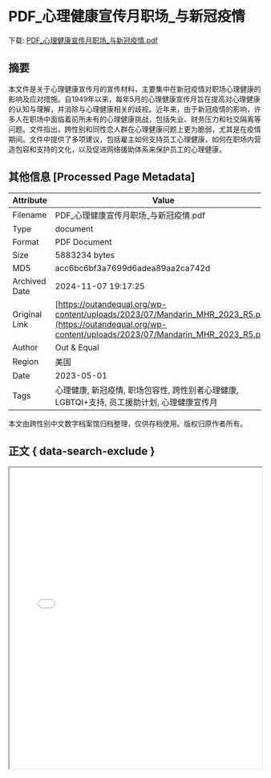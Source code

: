 # PDF_心理健康宣传月职场_与新冠疫情

<!-- tcd_download_link -->
下载: <a href="PDF_心理健康宣传月职场_与新冠疫情.pdf" download>PDF_心理健康宣传月职场_与新冠疫情.pdf</a>
<!-- tcd_download_link_end -->

## 摘要

<!-- tcd_abstract -->
本文件是关于心理健康宣传月的宣传材料，主要集中在新冠疫情对职场心理健康的影响及应对措施。自1949年以来，每年5月的心理健康宣传月旨在提高对心理健康的认知与理解，并消除与心理健康相关的歧视。近年来，由于新冠疫情的影响，许多人在职场中面临着前所未有的心理健康挑战，包括失业、财务压力和社交隔离等问题。文件指出，跨性别和同性恋人群在心理健康问题上更为脆弱，尤其是在疫情期间。文件中提供了多项建议，包括雇主如何支持员工心理健康，如何在职场内营造包容和支持的文化，以及促进网络援助体系来保护员工的心理健康。

<!-- tcd_abstract_end -->

## 其他信息 [Processed Page Metadata]

| Attribute       | Value                                  |
|-----------------|----------------------------------------|
| Filename        | PDF_心理健康宣传月职场_与新冠疫情.pdf                             |
| Type            | document                                 |
| Format          | PDF Document                               |
| Size            | 5883234 bytes                           |
| MD5             | acc6bc6bf3a7699d6adea89aa2ca742d                                  |
| Archived Date   | 2024-11-07 19:17:25                             |
| Original Link   | [https://outandequal.org/wp-content/uploads/2023/07/Mandarin_MHR_2023_R5.pdf](https://outandequal.org/wp-content/uploads/2023/07/Mandarin_MHR_2023_R5.pdf)                         |
| Author          | Out & Equal                               |
| Region          | 美国                               |
| Date            | 2023-05-01                                 |
| Tags            | 心理健康, 新冠疫情, 职场包容性, 跨性别者心理健康, LGBTQI+支持, 员工援助计划, 心理健康宣传月                                 |

本文由跨性别中文数字档案馆归档整理，仅供存档使用。版权归原作者所有。


## 正文 { data-search-exclude }

<!-- tcd_main_text -->
<iframe src="../PDF_心理健康宣传月职场_与新冠疫情.pdf" width="100%" height="600px">
    <p>无法显示PDF，请下载查看。</p>
</iframe>
<!-- tcd_main_text_end -->

